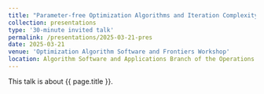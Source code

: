 ```yaml
---
title: "Parameter-free Optimization Algorithms and Iteration Complexity for Minimax Optimization Problems"
collection: presentations
type: '30-minute invited talk'
permalink: /presentations/2025-03-21-pres
date: 2025-03-21
venue: 'Optimization Algorithm Software and Frontiers Workshop'
location: Algorithm Software and Applications Branch of the Operations Research Society of China, Xi’an, 2025.03.21-23
---
```


This talk is about {{ page.title }}.
